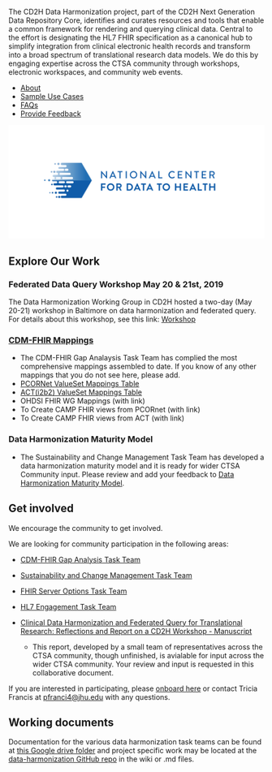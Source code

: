 The CD2H Data Harmonization project, part of the CD2H Next Generation Data Repository Core, identifies and curates resources and tools that enable a common framework for rendering and querying clinical data. Central to the effort is designating the HL7 FHIR specification as a canonical hub to simplify integration from clinical electronic health records and transform into a broad spectrum of translational research data models. We do this by engaging expertise across the CTSA community through workshops, electronic workspaces, and community web events.

* [About](pages/about.md)
* [Sample Use Cases](pages/use_cases/index.md)
* [FAQs](pages/faqs.md)
* [Provide Feedback](pages/provide_feedback.md)

![](./images/CD2H_color_logo.png)

## Explore Our Work
### Federated Data Query Workshop May 20 & 21st, 2019
The Data Harmonization Working Group in CD2H hosted a two-day (May 20-21) workshop in Baltimore on data harmonization and federated query. 
For details about this workshop, see this link:  [Workshop](https://data2health.github.io/data-harmonization/pages/BaltimoreWorkshop.html)
    

### [**CDM-FHIR Mappings**](pages/CDM-FHIR.md)

* The CDM-FHIR Gap Analaysis Task Team has complied the most comprehensive mappings assembled to date. If you know of any other mappings that you do not see here, please add.    
* [PCORNet ValueSet Mappings Table](https://drive.google.com/file/d/16YXiVahqUsGSXkzie7764A0IRvoVGs7k/view?usp=sharing)
* [ACT(i2b2) ValueSet Mappings Table](https://drive.google.com/file/d/1wsxj-OVpIfRRNwZau2A4uHV2MibZGVX9/view?usp=sharing)
* OHDSI FHIR WG Mappings (with link)
* To Create CAMP FHIR views from PCORnet (with link)
* To Create CAMP FHIR views from ACT (with link)

### Data Harmonization Maturity Model

* The Sustainability and Change Management Task Team has developed a data harmonization maturity model and it is ready for wider CTSA Community input.  Please review and add your feedback to [Data Harmonization Maturity Model](https://docs.google.com/document/d/1IKKbSxe19ZgayDnv5cqTUzDswNGWQvKZNUc2IgZvaL8/edit?usp=sharing).


## Get involved
We encourage the community to get involved. 

We are looking for community participation in the following areas:
- [CDM-FHIR Gap Analysis Task Team](https://drive.google.com/drive/folders/1TUwrDaH-2eRv3ofkY1tm2NbX7XttK3hx?usp=sharing)
- [Sustainability and Change Management Task Team](https://docs.google.com/document/d/1_32CiANmo8W1TRG5IofqzJZmpgtu-s1jNenXu_efmtg/edit?usp=sharing) 
- [FHIR Server Options Task Team](pages/fhir-repo.md)
- [HL7 Engagement Task Team](https://data2health.github.io/data-harmonization/pages/HL7_WG.html) 

- [Clinical Data Harmonization and Federated Query for Translational Research: Reflections and Report on a CD2H Workshop - Manuscript](https://docs.google.com/document/d/1fda3KLqPfDsAJ3Ah1MdqpxC4PSoCXBNy9ATWSiFG8CY/edit?usp=sharing) 
    * This report, developed by a small team of representatives across the CTSA community, though unfinished, is avialable for input across the wider CTSA community.  Your review and input is requested in this collaborative document.   
    
If you are interested in participating, please [onboard here](http://bit.ly/cd2h-onboarding-form) or contact Tricia Francis at pfranci4@jhu.edu with any questions.

## Working documents
Documentation for the various data harmonization task teams can be found at [this Google drive folder](https://drive.google.com/drive/folders/14cMMsDExi7KsmkX49d8_zX7ojeCuW7_P?usp=sharing)
and project specific work may be located at the [data-harmonization GitHub repo](https://github.com/data2health/data-harmonization) in the wiki or .md files.


